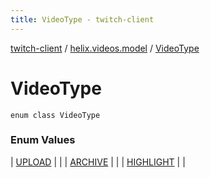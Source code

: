 ```yaml
---
title: VideoType - twitch-client
---
```


[twitch-client](../../index.html) / [helix.videos.model](../index.html) / [VideoType](./index.html)

# VideoType

`enum class VideoType`

### Enum Values

| [UPLOAD](-u-p-l-o-a-d.html) |  |
| [ARCHIVE](-a-r-c-h-i-v-e.html) |  |
| [HIGHLIGHT](-h-i-g-h-l-i-g-h-t.html) |  |

